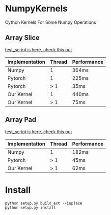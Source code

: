 # NumpyKernels
Cython Kernels For Some Numpy Operations

## Array Slice
[test_script is here, check this out](tests/test_slice.py)

|Implementation|Thread|Performance|
|---|---|---|
|Numpy|1|364ms|
|Pytorch|1|225ms|
|Pytorch|\> 1|35ms|
|Our Kernel|1|440ms|
|Our Kernel|\> 1|75ms|

## Array Pad
[test_script is here, check this out](tests/test_pad.py)

|Implementation|Thread|Performance|
|---|---|---|
|Numpy|1|182ms|
|Pytorch|\> 1|45ms|
|Our Kernel|\> 1|62ms|


# Install

    python setup.py build_ext --inplace
    python setup.py install
